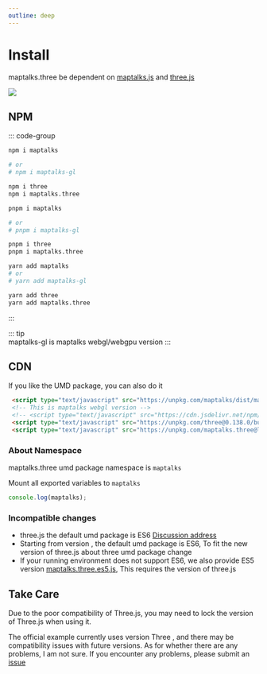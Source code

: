 ```yaml
---
outline: deep
---
```


# Install

maptalks.three  be dependent on [maptalks.js](https://github.com/maptalks/maptalks.js) and [three.js](https://github.com/mrdoob/three.js)

![](/terrain.png)


## NPM

::: code-group

```sh [npm]
npm i maptalks

# or
# npm i maptalks-gl

npm i three
npm i maptalks.three

```


```sh [pnpm]
pnpm i maptalks

# or
# pnpm i maptalks-gl

pnpm i three
pnpm i maptalks.three

```

```sh [yarn] 
yarn add maptalks
# or
# yarn add maptalks-gl

yarn add three
yarn add maptalks.three

```

:::

::: tip  
maptalks-gl is maptalks webgl/webgpu version
:::

## CDN

If you like the UMD package, you can also do it

```html
 <script type="text/javascript" src="https://unpkg.com/maptalks/dist/maptalks.js"></script>
 <!-- This is maptalks webgl version -->
 <!-- <script type="text/javascript" src="https://cdn.jsdelivr.net/npm/maptalks-gl@0.105.4/dist/maptalks-gl.min.js"></script> -->
 <script type="text/javascript" src="https://unpkg.com/three@0.138.0/build/three.min.js"></script>
 <script type="text/javascript" src="https://unpkg.com/maptalks.three@latest/dist/maptalks.three.js"></script>
```

### About Namespace

maptalks.three umd package namespace is `maptalks`

Mount all exported variables to `maptalks`

```js
console.log(maptalks);
```

### Incompatible changes

* three.js <Badge type="tip" text=">=128" />  the default umd package is ES6 [Discussion address](https://github.com/mrdoob/three.js/issues/22025)
* Starting from version  <Badge type="tip" text="0.16.0" />, the default umd package is ES6, To fit the new version of three.js about three umd package change
* If your running environment does not support ES6, we also provide ES5 version [maptalks.three.es5.js](https://cdn.jsdelivr.net/npm/maptalks.three@0.39.0/dist/maptalks.three.es5.js), This requires the version of three.js <Badge type="tip" text="<=128" />

## Take Care

Due to the poor compatibility of Three.js, you may need to lock the version of Three.js when using it.

The official example currently uses version Three <Badge type="tip" text=">=138" />, and there may be compatibility issues with future versions. As for whether there are any problems, I am not sure. If you encounter any problems, please submit an [issue](https://github.com/maptalks/maptalks.three/issues)
